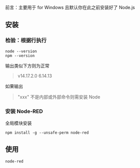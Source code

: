 前言：主要用于 for Windows 且默认你在此之前安装好了 Node.js

## 安装

### 检验：根据行执行

```shell
node --version
npm --version
```

输出类似下方则为正常

> v14.17.2.0
> 6.14.13

如果输出

> "xxx" 不是内部或外部命令则需安装 Node

### 安装 Node-RED

全局模块安装

```shell
npm install -g --unsafe-perm node-red
```

## 使用

```shell
node-red
```
